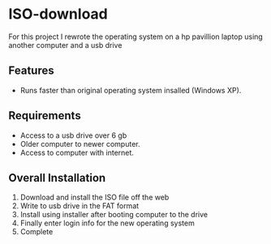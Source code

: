 # ISO-download

For this project I rewrote the operating system on a hp pavillion laptop using another computer and a usb drive

## Features

- Runs faster than original operating system insalled (Windows XP).

## Requirements

- Access to a usb drive over 6 gb
- Older computer to newer computer.
- Access to computer with internet.

## Overall Installation

1. Download and install the ISO file off the web 
2. Write to usb drive in the FAT format
3. Install using installer after booting computer to the drive
4. Finally enter login info for the new operating system
5. Complete
   
